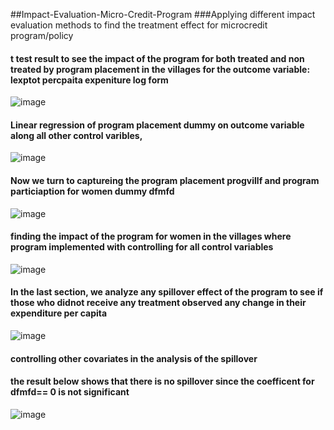 ##Impact-Evaluation-Micro-Credit-Program
###Applying different impact evaluation methods to find the treatment effect for microcredit program/policy
#### t test result to see the impact of the program for both treated and non treated by program placement in the villages for the outcome variable: lexptot  percpaita expeniture log form 
![image](https://github.com/mshirzad414/Impact-Evaluation-Micro-Credit-Program/assets/140922484/8de4b926-fd7e-4607-9eee-23497d12a4c1)

#### Linear regression of program placement dummy on outcome variable along all other control varibles, 

![image](https://github.com/mshirzad414/Impact-Evaluation-Micro-Credit-Program/assets/140922484/5799eb48-9fd9-48a2-831e-e783a0ad7fb0)

#### Now we turn to captureing the program placement progvillf and program particiaption for women dummy dfmfd 
![image](https://github.com/mshirzad414/Impact-Evaluation-Micro-Credit-Program/assets/140922484/40671f56-3ed5-45ce-88b7-0ea7f6d49a19)

#### finding the impact of the program for women in the villages where program implemented with controlling for all control variables
![image](https://github.com/mshirzad414/Impact-Evaluation-Micro-Credit-Program/assets/140922484/aeff1c72-84e1-45e7-847b-70041bccc589)

#### In the last section, we analyze any spillover effect of the program  to see if those who didnot receive any treatment observed any change in their expenditure per capita
![image](https://github.com/mshirzad414/Impact-Evaluation-Micro-Credit-Program/assets/140922484/ddf68e54-fe43-45df-97fd-aa35d9b3effc)

#### controlling other covariates in the analysis of the spillover
#### the result below shows that there is no spillover since the coefficent for dfmfd== 0 is not significant
![image](https://github.com/mshirzad414/Impact-Evaluation-Micro-Credit-Program/assets/140922484/b53532a4-f285-41bd-a291-9a6c741b310a)
